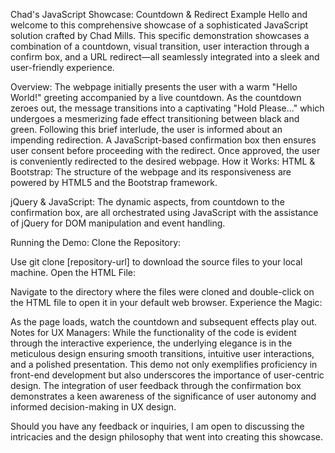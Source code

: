 Chad's JavaScript Showcase: Countdown & Redirect Example
Hello and welcome to this comprehensive showcase of a sophisticated JavaScript solution crafted by Chad Mills. This specific demonstration showcases a combination of a countdown, visual transition, user interaction through a confirm box, and a URL redirect—all seamlessly integrated into a sleek and user-friendly experience.

Overview:
The webpage initially presents the user with a warm "Hello World!" greeting accompanied by a live countdown.
As the countdown zeroes out, the message transitions into a captivating "Hold Please..." which undergoes a mesmerizing fade effect transitioning between black and green.
Following this brief interlude, the user is informed about an impending redirection.
A JavaScript-based confirmation box then ensures user consent before proceeding with the redirect.
Once approved, the user is conveniently redirected to the desired webpage.
How it Works:
HTML & Bootstrap: The structure of the webpage and its responsiveness are powered by HTML5 and the Bootstrap framework.

jQuery & JavaScript: The dynamic aspects, from countdown to the confirmation box, are all orchestrated using JavaScript with the assistance of jQuery for DOM manipulation and event handling.

Running the Demo:
Clone the Repository:

Use git clone [repository-url] to download the source files to your local machine.
Open the HTML File:

Navigate to the directory where the files were cloned and double-click on the HTML file to open it in your default web browser.
Experience the Magic:

As the page loads, watch the countdown and subsequent effects play out.
Notes for UX Managers:
While the functionality of the code is evident through the interactive experience, the underlying elegance is in the meticulous design ensuring smooth transitions, intuitive user interactions, and a polished presentation. This demo not only exemplifies proficiency in front-end development but also underscores the importance of user-centric design. The integration of user feedback through the confirmation box demonstrates a keen awareness of the significance of user autonomy and informed decision-making in UX design.

Should you have any feedback or inquiries, I am open to discussing the intricacies and the design philosophy that went into creating this showcase.

